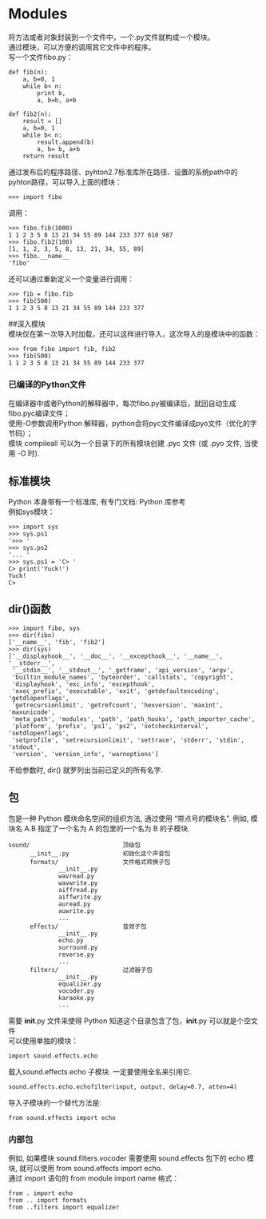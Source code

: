 Modules
==================================
将方法或者对象封装到一个文件中，一个.py文件就构成一个模块。   
通过模块，可以方便的调用其它文件中的程序。  
写一个文件fibo.py：

	def fib(n):
		a, b=0, 1
		while b< n:
			print b,
			a, b=b, a+b
			
	def fib2(n):
		result = []
		a, b=0, 1
		while b< n:
			result.append(b)
			a, b= b, a+b
		return result  
通过发布后的程序路径、pyhton2.7标准库所在路径、设置的系统path中的pyhton路径，可以导入上面的模块：

	>>> import fibo	
调用：  

	>>> fibo.fib(1000)
	1 1 2 3 5 8 13 21 34 55 89 144 233 377 610 987
	>>> fibo.fib2(100)
	[1, 1, 2, 3, 5, 8, 13, 21, 34, 55, 89]
	>>> fibo.__name__
	'fibo'
	
还可以通过重新定义一个变量进行调用：

	>>> fib = fibo.fib
	>>> fib(500)
	1 1 2 3 5 8 13 21 34 55 89 144 233 377

##深入模块  
模块仅在第一次导入时加载，还可以这样进行导入，这次导入的是模块中的函数：

	>>> from fibo import fib, fib2
	>>> fib(500)
	1 1 2 3 5 8 13 21 34 55 89 144 233 377

### 已编译的Python文件
在编译器中或者Python的解释器中，每次fibo.py被编译后，就回自动生成fibo.pyc编译文件；    
使用-O参数调用Python 解释器，python会将pyc文件编译成pyo文件（优化的字节码）；  
模块 compileall 可以为一个目录下的所有模块创建 .pyc 文件 (或 .pyo 文件, 当使用 -O 时).  

## 标准模块
Python 本身带有一个标准库, 有专门文档: Python 库参考   
例如sys模块：

	>>> import sys
	>>> sys.ps1
	'>>> '
	>>> sys.ps2
	'... '
	>>> sys.ps1 = 'C> '
	C> print('Yuck!')
	Yuck!
	C> 
## dir()函数

	>>> import fibo, sys
	>>> dir(fibo)
	['__name__', 'fib', 'fib2']
	>>> dir(sys)
	['__displayhook__', '__doc__', '__excepthook__', '__name__', '__stderr__',
	 '__stdin__', '__stdout__', '_getframe', 'api_version', 'argv',
	 'builtin_module_names', 'byteorder', 'callstats', 'copyright',
	 'displayhook', 'exc_info', 'excepthook',
	 'exec_prefix', 'executable', 'exit', 'getdefaultencoding', 'getdlopenflags',
	 'getrecursionlimit', 'getrefcount', 'hexversion', 'maxint', 'maxunicode',
	 'meta_path', 'modules', 'path', 'path_hooks', 'path_importer_cache',
	 'platform', 'prefix', 'ps1', 'ps2', 'setcheckinterval', 'setdlopenflags',
	 'setprofile', 'setrecursionlimit', 'settrace', 'stderr', 'stdin', 'stdout',
	 'version', 'version_info', 'warnoptions']
	 
不给参数时, dir() 就罗列出当前已定义的所有名字.   

## 包
包是一种 Python 模块命名空间的组织方法, 通过使用 “带点号的模块名”. 例如, 模块名 A.B 指定了一个名为 A 的包里的一个名为 B 的子模块.   

	sound/                          顶级包
		  __init__.py               初始化这个声音包
		  formats/                  文件格式转换子包
				  __init__.py
				  wavread.py
				  wavwrite.py
				  aiffread.py
				  aiffwrite.py
				  auread.py
				  auwrite.py
				  ...
		  effects/                  音效子包
				  __init__.py
				  echo.py
				  surround.py
				  reverse.py
				  ...
		  filters/                  过滤器子包
				  __init__.py
				  equalizer.py
				  vocoder.py
				  karaoke.py
				  ...
需要 __init__.py 文件来使得 Python 知道这个目录包含了包，__init__.py 可以就是个空文件  
可以使用单独的模块：

	import sound.effects.echo
载入sound.effects.echo 子模块. 一定要使用全名来引用它.   

	sound.effects.echo.echofilter(input, output, delay=0.7, atten=4)  
导入子模块的一个替代方法是:  

	from sound.effects import echo
### 内部包
例如, 如果模块 sound.filters.vocoder 需要使用 sound.effects 包下的 echo 模块, 就可以使用 from sound.effects import echo.   
通过 import 语句的 from module import name 格式：

	from . import echo
	from .. import formats
	from ..filters import equalizer
